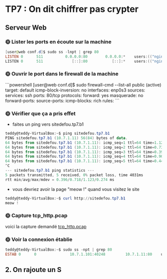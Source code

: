 <h1>TP7 : On dit chiffrer pas crypter</h1>
<h2>Serveur Web </h2>
<h3>🌞 Lister les ports en écoute sur la machine</h3>

```powershell
[user@web conf.d]$ sudo ss -lnpt | grep 80
LISTEN 0      511          0.0.0.0:80        0.0.0.0:*    users:(("nginx",pid=1484,fd=6),("nginx",pid=1483,fd=6))
LISTEN 0      511             [::]:80           [::]:*    users:(("nginx",pid=1484,fd=7),("nginx",pid=1483,fd=7))
```

<h3>🌞 Ouvrir le port dans le firewall de la machine </h3>
```powershell
[user@web conf.d]$ sudo firewall-cmd --list-all
public (active)
  target: default
  icmp-block-inversion: no
  interfaces: enp0s3
  sources:
  services: ssh
  ports: 80/tcp
  protocols:
  forward: yes
  masquerade: no
  forward-ports:
  source-ports:
  icmp-blocks:
  rich rules:
```

<h3>🌞 Vérifier que ça a pris effet</h3>

- faites un ping vers sitedefou.tp7.b1

```powershell
teddy@teddy-VirtualBox:~$ ping sitedefou.tp7.b1
PING sitedefou.tp7.b1 (10.7.1.11) 56(84) bytes of data.
64 bytes from sitedefou.tp7.b1 (10.7.1.11): icmp_seq=1 ttl=64 time=1.12 ms
64 bytes from sitedefou.tp7.b1 (10.7.1.11): icmp_seq=2 ttl=64 time=0.731 ms
64 bytes from sitedefou.tp7.b1 (10.7.1.11): icmp_seq=3 ttl=64 time=0.396 ms
64 bytes from sitedefou.tp7.b1 (10.7.1.11): icmp_seq=4 ttl=64 time=0.902 ms
64 bytes from sitedefou.tp7.b1 (10.7.1.11): icmp_seq=5 ttl=64 time=0.442 ms
^C
--- sitedefou.tp7.b1 ping statistics ---
5 packets transmitted, 5 received, 0% packet loss, time 4031ms
rtt min/avg/max/mdev = 0.396/0.718/1.123/0.274 ms
```
- vous devriez avoir la page "meow !" quand vous visitez le site

```powershell
teddy@teddy-VirtualBox:~$ curl http://sitedefou.tp7.b1
meow !
```

<h3>🌞 Capture tcp_http.pcap</h3>

voici la capture demandé [tcp_http.pcap](tcp_http.pcap)

<h3>🌞 Voir la connexion établie</h3>

```powershell
teddy@teddy-VirtualBox:~$ sudo ss -npt | grep 80
ESTAB 0      0               10.7.1.101:40248         10.7.1.11:80    users:(("firefox",pid=5006,fd=109))
```

<h2>2. On rajoute un S</h2>

